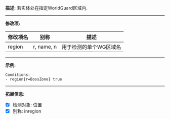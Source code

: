 **描述:** 若实体处在指定WorldGuard区域内.

---

**修改项:**

| 修改项名  | 别称           | 描述                      |
| --------- | -------------- | ------------------------- |
| region    | r, name, n  | 用于检测的单个WG区域名 |

---

**示例:**

```
Conditions:
- region{r=BossZone} true
```

---

**拓展信息:**

- [x] 检测对象: 位置
- [x] 别称: inregion